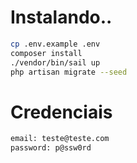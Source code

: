 # Instalando..

```bash
cp .env.example .env
composer install
./vendor/bin/sail up
php artisan migrate --seed
```

# Credenciais
```bash
email: teste@teste.com
password: p@ssw0rd
```